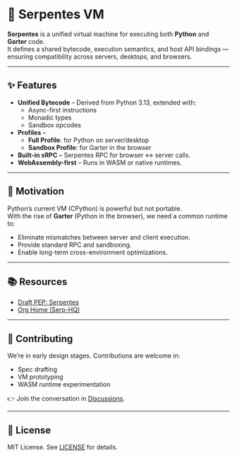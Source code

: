 # 🐍 Serpentes VM

**Serpentes** is a unified virtual machine for executing both **Python** and **Garter** code.  
It defines a shared bytecode, execution semantics, and host API bindings — ensuring compatibility across servers, desktops, and browsers.

---

## ✨ Features
- **Unified Bytecode** – Derived from Python 3.13, extended with:
  - Async-first instructions
  - Monadic types
  - Sandbox opcodes
- **Profiles** –  
  - **Full Profile**: for Python on server/desktop  
  - **Sandbox Profile**: for Garter in the browser
- **Built-in sRPC** – Serpentes RPC for browser ↔ server calls.
- **WebAssembly-first** – Runs in WASM or native runtimes.

---

## 📖 Motivation
Python’s current VM (CPython) is powerful but not portable.  
With the rise of **Garter** (Python in the browser), we need a common runtime to:  
- Eliminate mismatches between server and client execution.  
- Provide standard RPC and sandboxing.  
- Enable long-term cross-environment optimizations.  

---

## 📚 Resources
- [Draft PEP: Serpentes](https://github.com/serp-hq/serp-serpentes/blob/main/PEP_YYYY_Serpentes.pdf)  
- [Org Home (Serp-HQ)](https://github.com/serp-hq)  

---

## 🤝 Contributing
We’re in early design stages. Contributions are welcome in:  
- Spec drafting  
- VM prototyping  
- WASM runtime experimentation  

👉 Join the conversation in [Discussions](https://github.com/serp-hq/serp-serpentes/discussions).  

---

## 📜 License
MIT License. See [LICENSE](LICENSE) for details.
